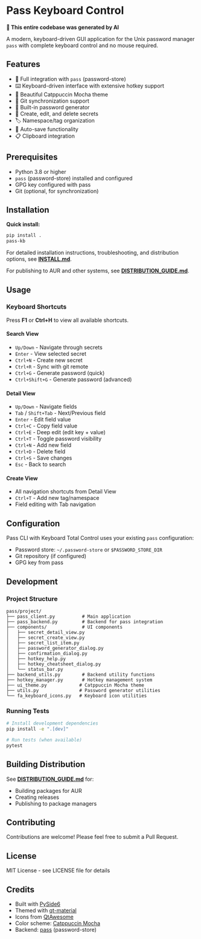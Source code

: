 # Pass Keyboard Control

**🤖 This entire codebase was generated by AI**

A modern, keyboard-driven GUI application for the Unix password manager `pass` with complete keyboard control and no mouse required.

## Features

- 🔐 Full integration with `pass` (password-store)
- ⌨️ Keyboard-driven interface with extensive hotkey support
- 🎨 Beautiful Catppuccin Mocha theme
- 🔄 Git synchronization support
- 🔑 Built-in password generator
- 📝 Create, edit, and delete secrets
- 🏷️ Namespace/tag organization
- 💾 Auto-save functionality
- 📋 Clipboard integration

## Prerequisites

- Python 3.8 or higher
- `pass` (password-store) installed and configured
- GPG key configured with pass
- Git (optional, for synchronization)

## Installation

**Quick install:**

```bash
pip install .
pass-kb
```

For detailed installation instructions, troubleshooting, and distribution options, see **[INSTALL.md](INSTALL.md)**.

For publishing to AUR and other systems, see **[DISTRIBUTION_GUIDE.md](DISTRIBUTION_GUIDE.md)**.

## Usage

### Keyboard Shortcuts

Press **F1** or **Ctrl+H** to view all available shortcuts.

#### Search View
- `Up/Down` - Navigate through secrets
- `Enter` - View selected secret
- `Ctrl+N` - Create new secret
- `Ctrl+R` - Sync with git remote
- `Ctrl+G` - Generate password (quick)
- `Ctrl+Shift+G` - Generate password (advanced)

#### Detail View
- `Up/Down` - Navigate fields
- `Tab` / `Shift+Tab` - Next/Previous field
- `Enter` - Edit field value
- `Ctrl+C` - Copy field value
- `Ctrl+E` - Deep edit (edit key + value)
- `Ctrl+T` - Toggle password visibility
- `Ctrl+N` - Add new field
- `Ctrl+D` - Delete field
- `Ctrl+S` - Save changes
- `Esc` - Back to search

#### Create View
- All navigation shortcuts from Detail View
- `Ctrl+T` - Add new tag/namespace
- Field editing with Tab navigation

## Configuration

Pass CLI with Keyboard Total Control uses your existing `pass` configuration:
- Password store: `~/.password-store` or `$PASSWORD_STORE_DIR`
- Git repository (if configured)
- GPG key from pass

## Development

### Project Structure

```
pass/project/
├── pass_client.py          # Main application
├── pass_backend.py         # Backend for pass integration
├── components/             # UI components
│   ├── secret_detail_view.py
│   ├── secret_create_view.py
│   ├── secret_list_item.py
│   ├── password_generator_dialog.py
│   ├── confirmation_dialog.py
│   ├── hotkey_help.py
│   ├── hotkey_cheatsheet_dialog.py
│   └── status_bar.py
├── backend_utils.py        # Backend utility functions
├── hotkey_manager.py       # Hotkey management system
├── ui_theme.py            # Catppuccin Mocha theme
├── utils.py               # Password generator utilities
└── fa_keyboard_icons.py   # Keyboard icon utilities
```

### Running Tests

```bash
# Install development dependencies
pip install -e ".[dev]"

# Run tests (when available)
pytest
```

## Building Distribution

See **[DISTRIBUTION_GUIDE.md](DISTRIBUTION_GUIDE.md)** for:
- Building packages for AUR
- Creating releases
- Publishing to package managers

## Contributing

Contributions are welcome! Please feel free to submit a Pull Request.

## License

MIT License - see LICENSE file for details

## Credits

- Built with [PySide6](https://www.qt.io/qt-for-python)
- Themed with [qt-material](https://github.com/UN-GCPDS/qt-material)
- Icons from [QtAwesome](https://github.com/spyder-ide/qtawesome)
- Color scheme: [Catppuccin Mocha](https://github.com/catppuccin/catppuccin)
- Backend: [pass](https://www.passwordstore.org/) (password-store)
